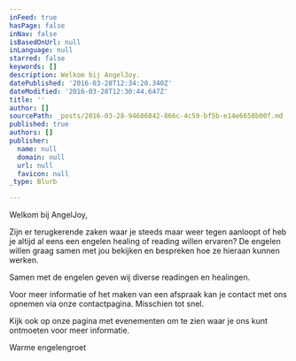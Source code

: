 ```yaml
---
inFeed: true
hasPage: false
inNav: false
isBasedOnUrl: null
inLanguage: null
starred: false
keywords: []
description: Welkom bij AngelJoy.
datePublished: '2016-03-28T12:34:20.340Z'
dateModified: '2016-03-28T12:30:44.647Z'
title: ''
author: []
sourcePath: _posts/2016-03-28-94686842-866c-4c59-bf5b-e14e6658b00f.md
published: true
authors: []
publisher:
  name: null
  domain: null
  url: null
  favicon: null
_type: Blurb

---
```

Welkom bij AngelJoy,

Zijn er terugkerende zaken waar je steeds maar weer tegen aanloopt of heb je altijd al eens een engelen healing of reading willen ervaren? De engelen willen graag samen met jou bekijken en bespreken hoe ze hieraan kunnen werken.

Samen met de engelen geven wij diverse readingen en healingen.

Voor meer informatie of het maken van een afspraak kan je contact met ons opnemen via onze contactpagina.  Misschien tot snel.

Kijk ook op onze pagina met evenementen om te zien waar je ons kunt ontmoeten voor meer informatie.

Warme engelengroet